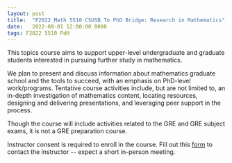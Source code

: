 ```yaml
---
layout: post
title:  "F2022 Math 5510 CSUSB To PhD Bridge: Research in Mathematics"
date:   2022-08-01 12:00:00 0000
tags: F2022 5510 PdH
---
```

This topics course aims to support upper-level undergraduate and graduate students interested in pursuing further study in mathematics.

We plan to present and discuss information about mathematics graduate school and the tools to succeed, with an emphasis on PhD-level work/programs. Tentative course activities include, but are not limited to, an in-depth investigation of mathematics content, locating resources, designing and delivering presentations, and leveraging peer support in the process.

Though the course will include activities related to the GRE and GRE subject exams, it is not a GRE preparation course.

Instructor consent is required to enroll in the course. Fill out this [form](https://docs.google.com/forms/d/e/1FAIpQLSd7XYoa7z_-1tkX46c2wOqtJwzrdDHxb845vZeeABjaMsWw0g/viewform?usp=sf_link) to contact the instructor -- expect a short in-person meeting.

